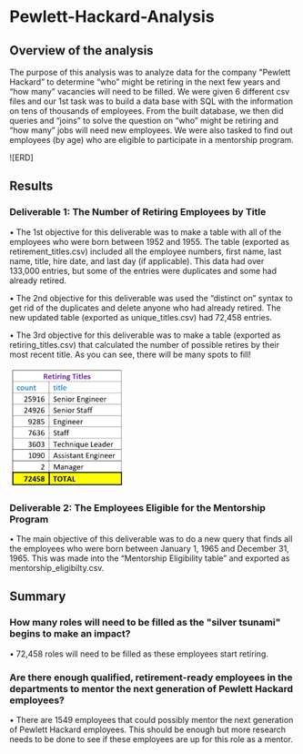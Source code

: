 # Pewlett-Hackard-Analysis
## Overview of the analysis
The purpose of this analysis was to analyze data for the company "Pewlett Hackard” to determine “who” might be retiring in the next few years and “how many” vacancies will need to be filled.  We were given 6 different csv files and our 1st task was to build a data base with SQL with the information on tens of thousands of employees.  From the built database, we then did queries and “joins” to solve the question on “who” might be retiring and “how many” jobs will need new employees.   We were also tasked to find out employees (by age) who are eligible to participate in a mentorship program. 

![ERD]

## Results
### Deliverable 1: The Number of Retiring Employees by Title
•	The 1st objective for this deliverable was to make a table with all of the employees who were born between 1952 and 1955.  The table (exported as retirement_titles.csv) included all the employee numbers, first name, last name, title, hire date, and last day (if applicable). This data had over 133,000 entries, but some of the entries were duplicates and some had already retired.

•	The 2nd objective for this deliverable was used the “distinct on” syntax to get rid of the duplicates and delete anyone who had already retired.  The new updated table (exported as  unique_titles.csv) had 72,458 entries.

•	The 3rd objective for this deliverable was to make a table (exported as retiring_titles.csv) that calculated the number of possible retires by their most recent title.  As you can see, there will be many spots to fill! 

![](pngs/retiring_titles.png)


### Deliverable 2: The Employees Eligible for the Mentorship Program
•	The main objective of this deliverable was to do a new query that finds all the employees who were born between January 1, 1965 and December 31, 1965.  This was made into the “Mentorship Eligibility table” and exported as mentorship_eligibilty.csv.

## Summary

### How many roles will need to be filled as the "silver tsunami" begins to make an impact?
•	72,458 roles will need to be filled as these employees start retiring. 

### Are there enough qualified, retirement-ready employees in the departments to mentor the next generation of Pewlett Hackard employees?
•	There are 1549 employees that could possibly mentor the next generation of Pewlett Hackard employees.  This should be enough but more research needs to be done to see if these employees are up for this role as a mentor. 
